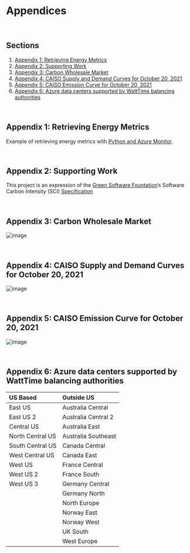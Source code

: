 # Appendices

<br>

## Sections

<ol>
  <li><a href="#Appendix 1">Appendix 1: Retrieving Energy Metrics</a></li>
  <li><a href="#Appendix 2">Appendix 2: Supporting Work</a></li>
  <li><a href="#Appendix 3">Appendix 3: Carbon Wholesale Market</a></li>
  <li><a href="#Appendix 4">Appendix 4: CAISO Supply and Demand Curves for October 20, 2021</a></li>
  <li><a href="#Appendix 5">Appendix 5: CAISO Emission Curve for October 20, 2021 </a></li>
  <li><a href="#Appendix 6">Appendix 6: Azure data centers supported by WattTime balancing authorities</a></li>
</ol>

<br>

<a name="Appendix 1"></a>

## Appendix 1: Retrieving Energy Metrics
Example of retrieving energy metrics with [Python and Azure Monitor](https://github.com/TaylorPrewitt/carbon-awareAPI/tree/main/Retrieve_Energy_Metrics/AzureMonitorQuery). 

<br>

<a name="Appendix 2"></a>

## Appendix 2: Supporting Work

This project is an expression of the  [Green Software Fountation](https://greensoftware.foundation/)’s Software Carbon Intensity (SCI) [Specification](https://github.com/Green-Software-Foundation/software_carbon_intensity/blob/dev/Software_Carbon_Intensity/Software_Carbon_Intensity_Specification.md) 

<br>

<a name="Appendix 3"></a>

## Appendix 3: Carbon Wholesale Market

![image](https://user-images.githubusercontent.com/80305894/140421850-3a241723-3a66-44e0-acc0-bc5147969be2.png)

<br>

<a name="Appendix 4"></a>

## Appendix 4: CAISO Supply and Demand Curves for October 20, 2021

![image](https://user-images.githubusercontent.com/80305894/140421869-ce9ae463-24c1-409c-8149-c32470e79ada.png)

<br>

<a name="Appendix 5"></a>

## Appendix 5: CAISO Emission Curve for October 20, 2021 

![image](https://user-images.githubusercontent.com/80305894/140421886-a6fa16c6-bbd3-460c-9076-4b8b8a84afa7.png)

<br>

<a name="Appendix 6"></a>

## Appendix 6: Azure data centers supported by WattTime balancing authorities

| **US Based** | **Outside US** | 
| :------------- | :---------- | 
| East US   | Australia Central  |
| East US 2  | Australia Central 2  |
| Central US  | Australia East  |
| North Central US | Australia Southeast  |
| South Central US  | Canada Central  |
| West Central US  | Canada East  |
| West US  | France Central  |
| West US 2  | France South  |
| West US 3  | Germany Central  |
|    | Germany North  |
|    | North Europe  |
|    | Norway East  |
|    | Norway West  |
|    | UK South  |
|    | West Europe  |




